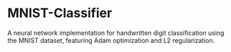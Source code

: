 # MNIST-Classifier
A neural network implementation for handwritten digit classification using the MNIST dataset, featuring Adam optimization and L2 regularization.
